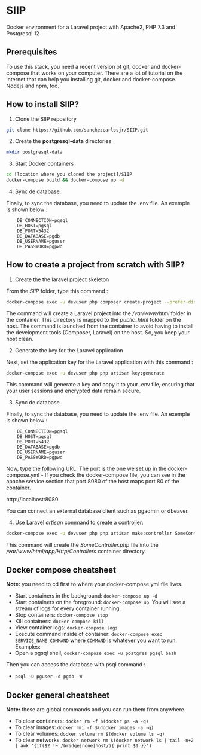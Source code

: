 # SIIP

Docker environment for a Laravel project with Apache2, PHP 7.3 and Postgresql 12

## Prerequisites

To use this stack, you need a recent version of git, docker and docker-compose that works on your computer. There are a lot of tutorial on the internet that can help you installing git, docker and docker-compose. Nodejs and npm, too.

## How to install SIIP?

1. Clone the SIIP repository

```bash
git clone https://github.com/sanchezcarlosjr/SIIP.git
```

2. Create the **postgresql-data** directories

```bash
mkdir postgresql-data
```

3. Start Docker containers

```bash
cd [location where you cloned the project]/SIIP
docker-compose build && docker-compose up -d
```

4. Sync de database.

Finally, to sync the database, you need to update the .env file. An exemple is shown below :

```
    DB_CONNECTION=pgsql
    DB_HOST=pgsql
    DB_PORT=5432
    DB_DATABASE=pgdb
    DB_USERNAME=pguser
    DB_PASSWORD=pgpwd
```

## How to create a project from scratch with SIIP?

1. Create the the laravel project skeleton

From the *SIIP* folder, type this command :

```bash
docker-compose exec -u devuser php composer create-project --prefer-dist laravel/laravel /var/www/html/.
```
The command will create a Laravel project into the */var/www/html* folder in the container. This directory is mapped to the *public_html* folder on the host. The command is launched from the container to avoid having to install the development tools (Composer, Laravel) on the host. So, you keep your host clean.

2. Generate the key for the Laravel application

Next, set the application key for the Laravel application with this command :

```bash
docker-compose exec -u devuser php php artisan key:generate
```

This command will generate a key and copy it to your .env file, ensuring that your user sessions and encrypted data remain secure.

3. Sync de database.

Finally, to sync the database, you need to update the .env file. An exemple is shown below :

```
    DB_CONNECTION=pgsql
    DB_HOST=pgsql
    DB_PORT=5432
    DB_DATABASE=pgdb
    DB_USERNAME=pguser
    DB_PASSWORD=pgpwd
```

Now, type the following URL. The port is the one we set up in the docker-compose.yml - If you check the docker-compose file, you can see in the apache service section that port 8080 of the host maps port 80 of the container.

http://localhost:8080

You can connect an external database client such as pgadmin or dbeaver.

4. Use Laravel *artisan* command to create a controller:

```bash
docker-compose exec -u devuser php php artisan make:controller SomeController
```

This command will create the *SomeController.php* file into the */var/www/html/app/Http/Controllers* container directory.

##

## Docker compose cheatsheet

**Note:** you need to cd first to where your docker-compose.yml file lives.

* Start containers in the background: `docker-compose up -d`
* Start containers on the foreground: `docker-compose up`. You will see a stream of logs for every container running.
* Stop containers: `docker-compose stop`
* Kill containers: `docker-compose kill`
* View container logs: `docker-compose logs`
* Execute command inside of container: `docker-compose exec SERVICE_NAME COMMAND` where `COMMAND` is whatever you want to run. Examples:
* Open a pgsql shell, `docker-compose exec -u postgres pgsql bash`

Then you can access the database with psql command :
* `psql -U pguser -d pgdb -W`

## Docker general cheatsheet

**Note:** these are global commands and you can run them from anywhere.

* To clear containers: `docker rm -f $(docker ps -a -q)`
* To clear images: `docker rmi -f $(docker images -a -q)`
* To clear volumes: `docker volume rm $(docker volume ls -q)`
* To clear networks: `docker network rm $(docker network ls | tail -n+2 | awk '{if($2 !~ /bridge|none|host/){ print $1 }}')`